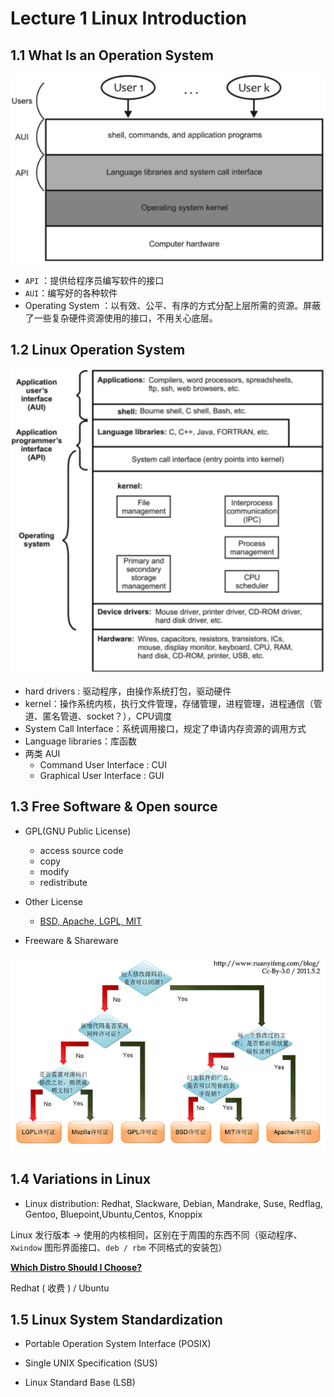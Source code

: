 # Lecture 1 Linux Introduction

## 1.1 What Is an Operation System

![20210419114953](./assets/20210626162226.png)

- `API` ：提供给程序员编写软件的接口
- `AUI`：编写好的各种软件
- Operating System ：以有效、公平、有序的方式分配上层所需的资源。屏蔽了一些复杂硬件资源使用的接口，不用关心底层。 

## 1.2 Linux Operation System

<img src="./assets/rXSdOBJsVA8MGRE.png" alt="image-20210302161440320"  />

- hard drivers : 驱动程序，由操作系统打包，驱动硬件
- kernel：操作系统内核，执行文件管理，存储管理，进程管理，进程通信（管道、匿名管道、socket？），CPU调度
- System Call Interface：系统调用接口，规定了申请内存资源的调用方式
- Language libraries：库函数
- 两类 AUI
    - Command User Interface : CUI 
    - Graphical User Interface : GUI  

## 1.3 Free Software & Open source

- GPL(GNU Public License)
    - access source code
    - copy
    - modify
    - redistribute

- Other License
    - [BSD, Apache, LGPL, MIT](http://oss.org.cn/?action-viewnews-itemid-53184)

- Freeware & Shareware

![image-20210302164545780](./assets/nce6NBojTvq34Ca.png)

## 1.4 Variations in Linux

- Linux distribution: Redhat, Slackware, Debian, Mandrake, Suse, Redflag, Gentoo, Bluepoint,Ubuntu,Centos, Knoppix

Linux 发行版本 $\to$ 使用的内核相同，区别在于周围的东西不同（驱动程序、`Xwindow` 图形界面接口、`deb / rbm` 不同格式的安装包）

**[Which Distro Should I Choose?](https://www.linuxtrainingacademy.com/distros/)**

Redhat ( 收费 ) / Ubuntu

## 1.5 Linux System Standardization

- Portable Operation System Interface (POSIX)

- Single UNIX Specification (SUS)

- Linux Standard Base (LSB)